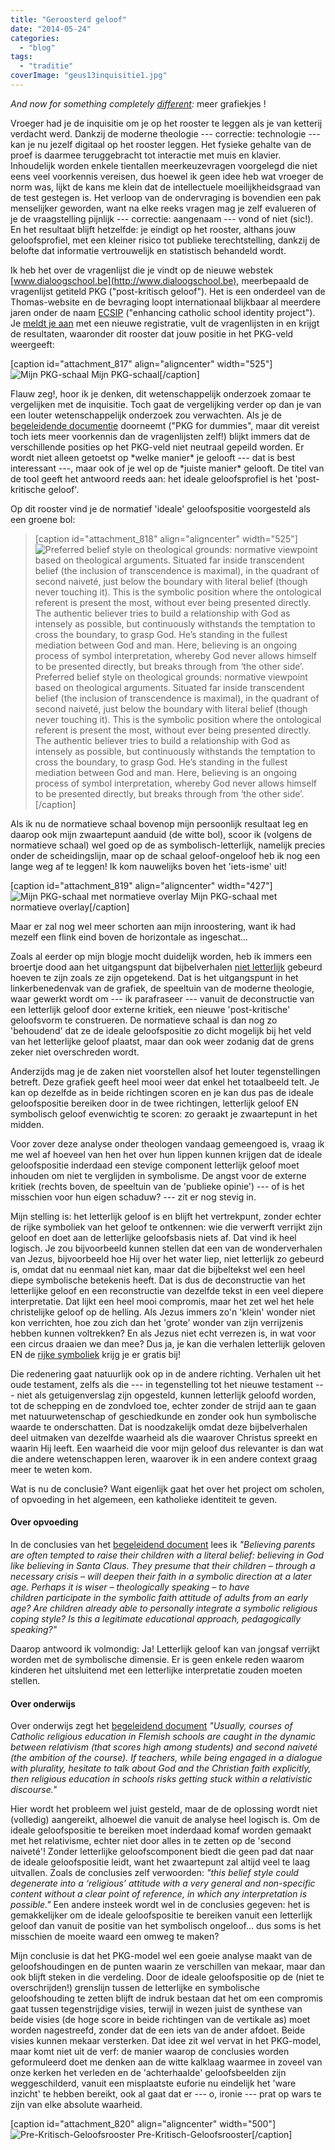 ```yaml
---
title: "Geroosterd geloof"
date: "2014-05-24"
categories: 
  - "blog"
tags: 
  - "traditie"
coverImage: "geus13inquisitie1.jpg"
---
```


_And now for something completely [different](/2014/05/16/stem-ethisch/ "Stem ethisch!"):_ meer grafiekjes !

Vroeger had je de inquisitie om je op het rooster te leggen als je van ketterij verdacht werd. Dankzij de moderne theologie --- correctie: technologie --- kan je nu jezelf digitaal op het rooster leggen. Het fysieke gehalte van de proef is daarmee teruggebracht tot interactie met muis en klavier. Inhoudelijk worden enkele tientallen meerkeuzevragen voorgelegd die niet eens veel voorkennis vereisen, dus hoewel ik geen idee heb wat vroeger de norm was, lijkt de kans me klein dat de intellectuele moeilijkheidsgraad van de test gestegen is. Het verloop van de ondervraging is bovendien een pak menselijker geworden, want na elke reeks vragen mag je zelf evalueren of je de vraagstelling pijnlijk --- correctie: aangenaam --- vond of niet (sic!). En het resultaat blijft hetzelfde: je eindigt op het rooster, althans jouw geloofsprofiel, met een kleiner risico tot publieke terechtstelling, dankzij de belofte dat informatie vertrouwelijk en statistisch behandeld wordt.

Ik heb het over de vragenlijst die je vindt op de nieuwe webstek [www.dialoogschool.be](http://www.dialoogschool.be), meerbepaald de vragenlijst getiteld PKG ("post-kritisch geloof"). Het is een onderdeel van de Thomas-website en de bevraging loopt internationaal blijkbaar al meerdere jaren onder de naam [ECSIP](http://www.schoolidentity.net/introduction/) ("enhancing catholic school identity project"). Je [meldt je aan](http://www.identiteitsonderzoek.be/createmyecsip/) met een nieuwe registratie, vult de vragenlijsten in en krijgt de resultaten, waaronder dit rooster dat jouw positie in het PKG-veld weergeeft:

\[caption id="attachment\_817" align="aligncenter" width="525"\]![Mijn PKG-schaal](/wp-content/uploads/2014/12/pkgschaal.png?w=525) Mijn PKG-schaal\[/caption\]

Flauw zeg!, hoor ik je denken, dit wetenschappelijk onderzoek zomaar te vergelijken met de inquisitie. Toch gaat de vergelijking verder op dan je van een louter wetenschappelijk onderzoek zou verwachten. Als je de [begeleidende documentie](http://www.schoolidentity.net/docs/The%20Post-Critical%20Belief%20Scale%20for%20dummies%20(EN)%20v1.21.pdf) doorneemt ("PKG for dummies", maar dit vereist toch iets meer voorkennis dan de vragenlijsten zelf!) blijkt immers dat de verschillende posities op het PKG-veld niet neutraal gepeild worden. Er wordt niet alleen getoetst op \*welke manier\* je gelooft --- dat is best interessant ---, maar ook of je wel op de \*juiste manier\* gelooft. De titel van de tool geeft het antwoord reeds aan: het ideale geloofsprofiel is het 'post-kritische geloof'.

Op dit rooster vind je de normatief 'ideale' geloofspositie voorgesteld als een groene bol:

> \[caption id="attachment\_818" align="aligncenter" width="525"\]![Preferred belief style on theological grounds: normative viewpoint based on theological arguments. Situated far inside transcendent belief (the inclusion of transcendence is maximal), in the quadrant of second naiveté, just below the boundary with literal belief (though never touching it). This is the symbolic position where the ontological referent is present the most, without ever being presented directly. The authentic believer tries to build a relationship with God as intensely as possible, but continuously withstands the temptation to cross the boundary, to grasp God. He’s standing in the fullest mediation between God and man. Here, believing is an ongoing process of symbol interpretation, whereby God never allows himself to be presented directly, but breaks through from ‘the other side’. ](/wp-content/uploads/2014/12/normatievepositie.png?w=525) Preferred belief style on theological grounds: normative viewpoint based on theological arguments. Situated far inside transcendent belief (the inclusion of transcendence is maximal), in the quadrant of second naiveté, just below the boundary with literal belief (though never touching it). This is the symbolic position where the ontological referent is present the most, without ever being presented directly. The authentic believer tries to build a relationship with God as intensely as possible, but continuously withstands the temptation to cross the boundary, to grasp God. He’s standing in the fullest mediation between God and man. Here, believing is an ongoing process of symbol interpretation, whereby God never allows himself to be presented directly, but breaks through from ‘the other side’.\[/caption\]

Als ik nu de normatieve schaal bovenop mijn persoonlijk resultaat leg en daarop ook mijn zwaartepunt aanduid (de witte bol), scoor ik (volgens de normatieve schaal) wel goed op de as symbolisch-letterlijk, namelijk precies onder de scheidingslijn, maar op de schaal geloof-ongeloof heb ik nog een lange weg af te leggen! Ik kom nauwelijks boven het 'iets-isme' uit!

\[caption id="attachment\_819" align="aligncenter" width="427"\]![Mijn PKG-schaal met normatieve overlay](images/pkgschaalnormatief.png) Mijn PKG-schaal met normatieve overlay\[/caption\]

Maar er zal nog wel meer schorten aan mijn inroostering, want ik had mezelf een flink eind boven de horizontale as ingeschat…

Zoals al eerder op mijn blogje mocht duidelijk worden, heb ik immers een broertje dood aan het uitgangspunt dat bijbelverhalen [niet letterlijk](/?s=letterlijk) gebeurd hoeven te zijn zoals ze zijn opgetekend. Dat is het uitgangspunt in het linkerbenedenvak van de grafiek, de speeltuin van de moderne theologie, waar gewerkt wordt om --- ik parafraseer --- vanuit de deconstructie van een letterlijk geloof door externe kritiek, een nieuwe 'post-kritische' geloofsvorm te construeren. De normatieve schaal is dan nog zo 'behoudend' dat ze de ideale geloofspositie zo dicht mogelijk bij het veld van het letterlijke geloof plaatst, maar dan ook weer zodanig dat de grens zeker niet overschreden wordt.

Anderzijds mag je de zaken niet voorstellen alsof het louter tegenstellingen betreft. Deze grafiek geeft heel mooi weer dat enkel het totaalbeeld telt. Je kan op dezelfde as in beide richtingen scoren en je kan dus pas de ideale geloofspositie bereiken door in de twee richtingen, letterlijk geloof EN symbolisch geloof evenwichtig te scoren: zo geraakt je zwaartepunt in het midden.

Voor zover deze analyse onder theologen vandaag gemeengoed is, vraag ik me wel af hoeveel van hen het over hun lippen kunnen krijgen dat de ideale geloofspositie inderdaad een stevige component letterlijk geloof moet inhouden om niet te verglijden in symbolisme. De angst voor de externe kritiek (rechts boven, de speeltuin van de 'publieke opinie') --- of is het misschien voor hun eigen schaduw? --- zit er nog stevig in.

Mijn stelling is: het letterlijk geloof is en blijft het vertrekpunt, zonder echter de rijke symboliek van het geloof te ontkennen: wie die verwerft verrijkt zijn geloof en doet aan de letterlijke geloofsbasis niets af. Dat vind ik heel logisch. Je zou bijvoorbeeld kunnen stellen dat een van de wonderverhalen van Jezus, bijvoorbeeld hoe Hij over het water liep, niet letterlijk zo gebeurd is, omdat dat nu eenmaal niet kan, maar dat die bijbeltekst wel een heel diepe symbolische betekenis heeft. Dat is dus de deconstructie van het letterlijke geloof en een reconstructie van dezelfde tekst in een veel diepere interpretatie. Dat lijkt een heel mooi compromis, maar het zet wel het hele christelijke geloof op de helling. Als Jezus immers zo'n 'klein' wonder niet kon verrichten, hoe zou zich dan het 'grote' wonder van zijn verrijzenis hebben kunnen voltrekken? En als Jezus niet echt verrezen is, in wat voor een circus draaien we dan mee? Dus ja, je kan die verhalen letterlijk geloven EN de [rijke symboliek](http://blog.adw.org/2014/01/why-did-jesus-mean-to-pass-by-his-disciples-when-he-walking-on-the-water/ "Why Did Jesus “mean to pass by” his Disciples when He was walking on the water?") krijg je er gratis bij!

Die redenering gaat natuurlijk ook op in de andere richting. Verhalen uit het oude testament, zelfs als die --- in tegenstelling tot het nieuwe testament --- niet als getuigenverslag zijn opgesteld, kunnen letterlijk geloofd worden, tot de schepping en de zondvloed toe, echter zonder de strijd aan te gaan met natuurwetenschap of geschiedkunde en zonder ook hun symbolische waarde te onderschatten. Dat is noodzakelijk omdat deze bijbelverhalen deel uitmaken van dezelfde waarheid als die waarover Christus spreekt en waarin Hij leeft. Een waarheid die voor mijn geloof dus relevanter is dan wat die andere wetenschappen leren, waarover ik in een andere context graag meer te weten kom.

Wat is nu de conclusie? Want eigenlijk gaat het over het project om scholen, of opvoeding in het algemeen, een katholieke identiteit te geven.

#### Over opvoeding

In de conclusies van het [begeleidend document](http://www.schoolidentity.net/docs/The%20Post-Critical%20Belief%20Scale%20for%20dummies%20(EN)%20v1.21.pdf) lees ik _"Believing parents are often tempted to raise their children with a literal belief: believing in God like believing in Santa Claus. They presume that their children – through a necessary crisis – will deepen their faith in a symbolic direction at a later age. Perhaps it is wiser – theologically speaking – to have children participate in the symbolic faith attitude of adults from an early age? Are children already able to personally integrate a symbolic religious coping style? Is this a legitimate educational approach, pedagogically speaking?"_

Daarop antwoord ik volmondig: Ja! Letterlijk geloof kan van jongsaf verrijkt worden met de symbolische dimensie. Er is geen enkele reden waarom kinderen het uitsluitend met een letterlijke interpretatie zouden moeten stellen.

#### Over onderwijs

Over onderwijs zegt het [begeleidend document](http://www.schoolidentity.net/docs/The%20Post-Critical%20Belief%20Scale%20for%20dummies%20(EN)%20v1.21.pdf) _"Usually, courses of Catholic religious education in Flemish schools are caught in the dynamic between relativism (that scores high among students) and second naiveté (the ambition of the course). If teachers, while being engaged in a dialogue with plurality, hesitate to talk about God and the Christian faith explicitly, then religious education in schools risks getting stuck within a relativistic discourse."_

Hier wordt het probleem wel juist gesteld, maar de de oplossing wordt niet (volledig) aangereikt, alhoewel die vanuit de analyse heel logisch is. Om de ideale geloofspositie te bereiken moet inderdaad komaf worden gemaakt met het relativisme, echter niet door alles in te zetten op de 'second naiveté'! Zonder letterlijke geloofscomponent biedt die geen pad dat naar de ideale geloofspositie leidt, want het zwaartepunt zal altijd veel te laag uitvallen. Zoals de conclusies zelf verwoorden: _"this belief style could degenerate into a ‘religious’ attitude with a very general and non-specific content without a clear point of reference, in which any interpretation is possible."_ Een andere insteek wordt wel in de conclusies gegeven: het is gemakkelijker om de ideale geloofspositie te bereiken vanuit een letterlijk geloof dan vanuit de positie van het symbolisch ongeloof… dus soms is het misschien de moeite waard een omweg te maken?

Mijn conclusie is dat het PKG-model wel een goeie analyse maakt van de geloofshoudingen en de punten waarin ze verschillen van mekaar, maar dan ook blijft steken in die verdeling. Door de ideale geloofspositie op de (niet te overschrijden!) grenslijn tussen de letterlijke en symbolische geloofshouding te zetten blijft de indruk bestaan dat het om een compromis gaat tussen tegenstrijdige visies, terwijl in wezen juist de synthese van beide visies (de hoge score in beide richtingen van de vertikale as) moet worden nagestreefd, zonder dat de een iets van de ander afdoet. Beide visies kunnen mekaar versterken. Dat idee zit wel vervat in het PKG-model, maar komt niet uit de verf: de manier waarop de conclusies worden geformuleerd doet me denken aan de witte kalklaag waarmee in zoveel van onze kerken het verleden en de 'achterhaalde' geloofsbeelden zijn weggeschilderd, vanuit een misplaatste euforie nu eindelijk het 'ware inzicht' te hebben bereikt, ook al gaat dat er --- o, ironie --- prat op wars te zijn van elke absolute waarheid.

\[caption id="attachment\_820" align="aligncenter" width="500"\]![Pre-Kritisch-Geloofsrooster](images/geus13inquisitie1.jpg) Pre-Kritisch-Geloofsrooster\[/caption\]

